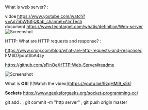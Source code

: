 What is web server? :

vidoe       https://www.youtube.com/watch?v=Ad7nbWf6fjQ&ab_channel=AlmTech                            
document    https://www.techtarget.com/whatis/definition/Web-server
![Screenshot](https://www.elegantthemes.com/blog/wp-content/uploads/2022/07/Featured-Image-3-1.jpg)

HTTP: What are HTTP requests and response? :

https://www.cronj.com/blog/what-are-http-requests-and-response/j
FM6D7pdptSbA4zy


https://github.com/sFinOe/HTTP-Web-Server#readme

![Screenshot](https://media.geeksforgeeks.org/wp-content/uploads/20220330131350/StatediagramforserverandclientmodelofSocketdrawio2-448x660.png)

What is **OSI**
[![Watch the video](https://youtu.be/9zqHMl9_s5k]

**Sockets**
https://www.geeksforgeeks.org/socket-programming-cc/


git add . ; git commit -m "http server" ; git push origin master 
